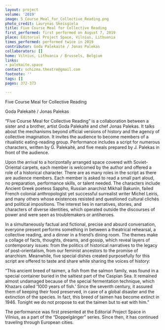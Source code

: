 ```yaml
---
layout: project
volume: '2019'
image: 5_Course_Meal_for_Collective_Reading.png
photo_credit: Laurynas Skeisgiela
title: Five Course Meal for Collective Reading
first_performed: first performed on August 7, 2019
place: Editorial Project Space, Vilnius, Lithuania
times_performed: performed twice in 2019
contributor: Goda Palekaitė / Jonas Palekas
collaborators: []
home: Vilnius, Lithuania / Brussels, Belgium
links:
- palekaite.space
contact: schizma.theatre@gmail.com
footnote: ''
tags: []
pages: 372-373

---
```


Five Course Meal for Collective Reading

Goda Palekaitė / Jonas Palekas

“Five Course Meal for Collective Reading” is a collaboration between a sister and a brother, artist Goda Palekaitė and chef Jonas Palekas. It talks about the mechanisms beyond official versions of history and the agency of collective imagination. It invites the audience to become members of a ritualistic eating-reading group. Performance includes a script for numerous characters, written by G. Palekaitė, and five meals prepared by J. Palekas in front of the audience.

Upon the arrival to a horizontally arranged space covered with Soviet-Oriental carpets, each member is welcomed by the author and offered a role of a historical character. There are as many roles in the script as there are audience members. Each member is asked to read a small part aloud, no preparation, performance skills, or talent needed. The characters include Ancient Greek poetess Sappho, Russian anarchist Mikhail Bakunin, failed French colonial anthropologist yet successful surrealist writer Michel Leiris, and many others whose existences resisted and questioned cultural clichés and political impositions. The interest lies in narratives, stories, and characters of diverse identities, which operated outside the discourses of power and were seen as troublemakers or antiheroes.

In a simultaneously factual and fictional, precise and absurd conversation, everyone present performs something in between a theatrical rehearsal, a collective reading, and a dinner in a friend’s dining room. The themes make a collage of facts, thoughts, dreams, and gossip, which reveal layers of contemporary issues: from the politics of historical narratives to the legacy of post-orientalism, from our feminist ancestors to the promise of anarchism. Meanwhile, five special dishes created purposefully for this script are offered to taste and share while sharing the voices of history:

“This ancient breed of taimen, a fish from the salmon family, was found in a special container buried in the saltiest part of the Caspian Sea. It remained almost undamaged because of the special fermentation technique, which Khazars called ‘1000 years of fish.’ Since the seventh century, it assured them of keeping their food preserved, in case of a global disaster and the extinction of the species. In fact, this breed of taimen has become extinct in 1946. Tonight we do not propose to eat the taimen but to eat with him.”

The performance was first presented at the Editorial Project Space in Vilnius, as a part of the “Doppelgänger” series. Since then, it has continued traveling through European cities.
